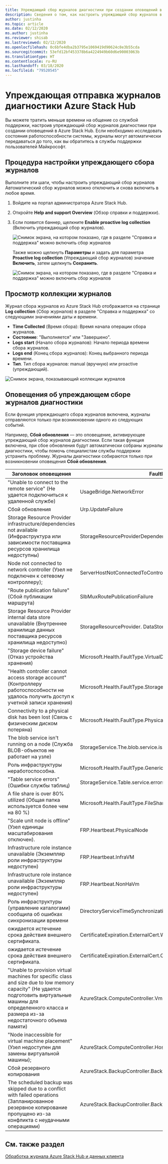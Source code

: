 ```yaml
---
title: Упреждающий сбор журналов диагностики при создании оповещений в Azure Stack Hub
description: Сведения о том, как настроить упреждающий сбор журналов в разделе "Справка и поддержка" в Azure Stack Hub.
author: justinha
ms.topic: article
ms.date: 02/12/2020
ms.author: justinha
ms.reviewer: shisab
ms.lastreviewed: 02/12/2020
ms.openlocfilehash: 0c6bfe4dba2b3795e1069419d90624c8e3b55cda
ms.sourcegitcommit: 53efd12bf453378b6a4224949b60d6e90003063b
ms.translationtype: HT
ms.contentlocale: ru-RU
ms.lasthandoff: 03/18/2020
ms.locfileid: "79520545"
---
```

# <a name="send-azure-stack-hub-diagnostic-logs-proactively"></a>Упреждающая отправка журналов диагностики Azure Stack Hub

Вы можете тратить меньше времени на общение со службой поддержки, настроив упреждающий сбор журналов диагностики при создании оповещений в Azure Stack Hub.
Если необходимо исследовать состояния работоспособности системы, журналы могут автоматически передаваться до того, как вы обратитесь в службы поддержки пользователей Майкрософт. 

## <a name="steps-to-configure-proactive-log-collection"></a>Процедура настройки упреждающего сбора журналов

Выполните эти шаги, чтобы настроить упреждающий сбор журналов Автоматический сбор журналов можно отключить и снова включить в любое время.  

1. Войдите на портал администратора Azure Stack Hub.
1. Откройте **Help and support Overview** (Обзор справки и поддержки).
1. Если появится баннер, щелкните **Enable proactive log collection** (Включить упреждающий сбор журналов). 

   ![Снимок экрана, на котором показано, где в разделе "Справка и поддержка" можно включить сбор журналов](media/azure-stack-help-and-support/banner-enable-automatic-log-collection.png)


   Также можно щелкнуть **Параметры** и задать для параметра **Proactive log collection** (Упреждающий сбор журналов) значение **Включить**, затем щелкнуть **Сохранить**.

   ![Снимок экрана, на котором показано, где в разделе "Справка и поддержка" можно включить сбор журналов](media/azure-stack-help-and-support/settings-enable-automatic-log-collection.png)


## <a name="view-log-collection"></a>Просмотр коллекции журналов

Журнал сбора журналов из Azure Stack Hub отображается на странице **Log collection** (Сбор журналов) в разделе "Справка и поддержка" со следующими значениями даты и времени.

- **Time Collected** (Время сбора): Время начала операции сбора журналов.
- **Состояние**: "Выполняется" или "Завершено".
- **Logs start** (Начало сбора журналов): Начало периода времени сбора журналов.
- **Logs end** (Конец сбора журналов): Конец выбранного периода времени.
- **Тип**. Тип сбора журналов: manual (вручную) или proactive (упреждающий). 


![Снимок экрана, показывающий коллекции журналов](media/azure-stack-help-and-support/azure-stack-log-collection.png)


## <a name="proactive-diagnostic-log-collection-alerts"></a>Оповещения об упреждающем сборе журналов диагностики 

Если функция упреждающего сбора журналов включена, журналы отправляются только при возникновении одного из следующих событий. 

Например, **Сбой обновления** — это оповещение, активирующее упреждающий сбор журналов диагностики. Если такая функция включена, при сбое обновления будут автоматически собраны журналы диагностики, чтобы помочь специалистам службы поддержки устранить проблему. Журналы диагностики собираются только при возникновении оповещения **Сбой обновления**. 

|Заголовок оповещения  | FaultIdType|    
|-------------|------------|
|"Unable to connect to the remote service" (Не удается подключиться к удаленной службе) |  UsageBridge.NetworkError|
|Сбой обновления |    Urp.UpdateFailure   |          
|Storage Resource Provider infrastructure/dependencies not available (Инфраструктура или зависимости поставщика ресурсов хранилища недоступны) |  StorageResourceProviderDependencyUnavailable     |     
|Node not connected to network controller (Узел не подключен к сетевому контроллеру);|  ServerHostNotConnectedToController   |     
|"Route publication failure" (Сбой публикации маршрута) |    SlbMuxRoutePublicationFailure | 
|Storage Resource Provider internal data store unavailable (Внутреннее хранилище данных поставщика ресурсов хранилища недоступно) |    StorageResourceProvider. DataStoreConnectionFail     |       
|"Storage device failure" (Отказ устройства хранения) | Microsoft.Health.FaultType.VirtualDisks.Detached   |      
|"Health controller cannot access storage account" (Контроллеру работоспособности не удалось получить доступ к учетной записи хранения) | Microsoft.Health.FaultType.StorageError |    
|Connectivity to a physical disk has been lost (Связь с физическим диском потеряна) |    Microsoft.Health.FaultType.PhysicalDisk.LostCommunication    |    
|The blob service isn't running on a node (Служба BLOB-объектов не работает на узле) | StorageService.The.blob.service.is.not.running.on.a.node-Critical | 
|Роль инфраструктуры неработоспособна. |    Microsoft.Health.FaultType.GenericExceptionFault |        
|"Table service errors" (Ошибки службы таблиц) | StorageService.Table.service.errors-Critical |              
|A file share is over 80% utilized (Общая папка используется более чем на 80 %) |    Microsoft.Health.FaultType.FileShare.Capacity.Warning.Infra |       
|"Scale unit node is offline" (Узел единицы масштабирования отключен). | FRP.Heartbeat.PhysicalNode |  
|Infrastructure role instance unavailable (Экземпляр роли инфраструктуры недоступен) | FRP.Heartbeat.InfraVM   |    
|Infrastructure role instance unavailable (Экземпляр роли инфраструктуры недоступен)  |    FRP.Heartbeat.NonHaVm     |        
|Роль инфраструктуры (управление каталогами) сообщила об ошибках синхронизации времени |  DirectoryServiceTimeSynchronizationError |     
|ожидается истечение срока действия внешнего сертификата. |  CertificateExpiration.ExternalCert.Warning |
|ожидается истечение срока действия внешнего сертификата. |  CertificateExpiration.ExternalCert.Critical |
|"Unable to provision virtual machines for specific class and size due to low memory capacity" (Не удается подготовить виртуальные машины для определенного класса и размера из-за недостаточного объема памяти) |  AzureStack.ComputeController.VmCreationFailure.LowMemory |
|"Node inaccessible for virtual machine placement" (Узел недоступен для замены виртуальной машины); |  AzureStack.ComputeController.HostUnresponsive | 
|Сбой резервного копирования  | AzureStack.BackupController.BackupFailedGeneralFault |    
|The scheduled backup was skipped due to a conflict with failed operations (Запланированное резервное копирование пропущено из-за конфликта с неудачными операциями)  | AzureStack.BackupController.BackupSkippedWithFailedOperationFault |   


## <a name="see-also"></a>См. также раздел

[Обработка журнала Azure Stack Hub и данных клиента](azure-stack-data-collection.md)





